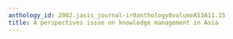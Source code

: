 ```yaml
---
anthology_id: 2002.jasis_journal-ir0anthology0volumeA53A11.15
title: A perspectives issue on knowledge management in Asia
---
```

